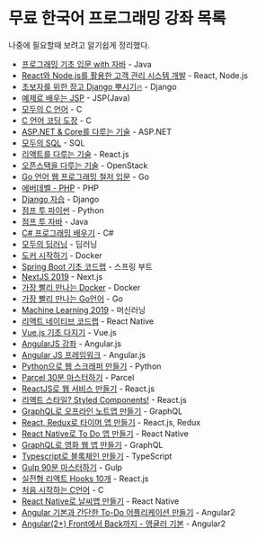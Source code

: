 # 무료 한국어 프로그래밍 강좌 목록

나중에 필요할때 보려고 알기쉽게 정리했다.

* [프로그래밍 기초 입문 with 자바](https://cloudstudying.kr/courses/10) - Java
* [React와 Node.js를 활용한 고객 관리 시스템 개발](http://edu.goorm.io/lecture/11817/react%EC%99%80-node-js%EB%A5%BC-%ED%99%9C%EC%9A%A9%ED%95%9C-%EA%B3%A0%EA%B0%9D-%EA%B4%80%EB%A6%AC-%EC%8B%9C%EC%8A%A4%ED%85%9C-%EA%B0%9C%EB%B0%9C) - React, Node.js
* [초보자를 위한 장고 Django 뿌시기🔥](http://edu.goorm.io/lecture/16377/%EC%97%B0%EC%9E%AC%EC%A4%91-%EC%B4%88%EB%B3%B4%EC%9E%90%EB%A5%BC-%EC%9C%84%ED%95%9C-%EC%9E%A5%EA%B3%A0-django-%EB%BF%8C%EC%8B%9C%EA%B8%B0) - Django
* [예제로 배우는 JSP](https://cloudstudying.kr/courses/11) - JSP(Java)
* [모두의 C 언어](https://thebook.io/006989/) - C
* [C 언어 코딩 도장](https://dojang.io/course/view.php?id=2) - C
* [ASP.NET & Core를 다루는 기술](https://thebook.io/006824/) - ASP.NET
* [모두의 SQL](https://thebook.io/006977/) - SQL
* [리액트를 다루는 기술](https://thebook.io/006946/) - React.js
* [오픈스택을 다루는 기술](https://thebook.io/006881/) - OpenStack
* [Go 언어 웹 프로그래밍 철저 입문](https://thebook.io/006806/) - Go
* [에버데벨 - PHP](https://www.everdevel.com/PHP/intro.php) - PHP
* [Django 자습](https://wikidocs.net/book/837) - Django
* [점프 투 파이썬](https://wikidocs.net/book/1) - Python
* [점프 투 자바](https://wikidocs.net/book/31) - Java
* [C# 프로그래밍 배우기](http://www.csharpstudy.com/) - C#
* [모두의 딥러닝](https://thebook.io/006958/) - 딥러닝
* [도커 시작하기](https://lessipe.com/course/32) - Docker
* [Spring Boot 기초 코드랩](https://www.youtube.com/watch?v=prOphEByGFA&list=PLs_XsVQJKaBleo7NQ0k3pjbOi9AdAHwhV) - 스프링 부트
* [NextJS 2019](https://www.youtube.com/playlist?list=PLs_XsVQJKaBkjBbzmOxjkyyu9I2qSE968) - Next.js
* [가장 빨리 만나는 Docker](http://pyrasis.com/docker.html) - Docker
* [가장 빨리 만나는 Go언어](http://pyrasis.com/go.html) - Go
* [Machine Learning 2019](https://www.youtube.com/watch?v=HWynHNodHcw&list=PLs_XsVQJKaBkJMXy2rVw-7wZTzXokwcd7) - 머신러닝
* [리액트 네이티브 코드랩](https://www.youtube.com/watch?v=uD1x-yscxgw&list=PLs_XsVQJKaBn2-RTpiXBp9-dEsNIVxqhq) - React Native
* [Vue.js 기초 다지기](https://lessipe.com/course/15) - Vue.js
* [AngularJS 강좌](https://www.youtube.com/watch?v=EklH54kysps&list=PLs_XsVQJKaBk_JN5RctLmmVrGwEzpzqaj) - Angular.js
* [Angular JS 프레임워크](https://www.youtube.com/watch?v=tPCZPC3rKX0&list=PLSBIrFmNg2JaJpDx2iPylb9oIwLlRshFb) - Angular.js
* [Python으로 웹 스크래퍼 만들기](https://academy.nomadcoders.co/p/python-for-absolute-beginners) - Python
* [Parcel 30분 마스터하기](https://academy.nomadcoders.co/p/learn-parcel) - Parcel
* [ReactJS로 웹 서비스 만들기](https://academy.nomadcoders.co/p/reactjs-fundamentals) - React.js
* [리액트 스타일? Styled Components!](https://academy.nomadcoders.co/p/styled-components-like-a-boss) - React.js
* [GraphQL로 오프라인 노트앱 만들기](https://academy.nomadcoders.co/p/offline-apollo-kr) - GraphQL
* [React, Redux로 타이머 앱 만들기](https://academy.nomadcoders.co/p/build-a-timer-app-with-react-native-and-redux) - React.js, Redux
* [React Native로 To Do 앱 만들기](https://academy.nomadcoders.co/p/create-a-kawai-to-do-app-with-react-native) - React Native
* [GraphQL로 영화 웹 앱 만들기](https://academy.nomadcoders.co/p/build-a-movie-webapp-with-reactjs-apollo-and-graphql-kr) - GraphQL
* [Typescript로 블록체인 만들기](https://academy.nomadcoders.co/p/build-a-blockchain-with-typescript) - TypeScript
* [Gulp 90분 마스터하기](https://academy.nomadcoders.co/p/gulp-crash-course) - Gulp
* [실전형 리액트 Hooks 10개](https://academy.nomadcoders.co/p/introduction-to-react-hooks) - React.js
* [처음 시작하는 C언어](https://www.inflearn.com/course/c) - C
* [React Native로 날씨앱 만들기](https://academy.nomadcoders.co/p/fucking-react-native-apps) - React Native
* [Angular 기본과 간단한 To-Do 어플리케이션 만들기](https://www.inflearn.com/course/angular-%EA%B0%95%EC%A2%8C-%EA%B8%B0%EB%B3%B8) - Angular2
* [Angular(2+) Front에서 Back까지 - 앵귤러 기본](https://www.inflearn.com/course/Angular) - Angular2
